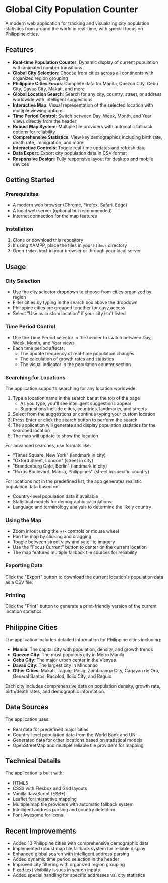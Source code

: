 # Global City Population Counter

A modern web application for tracking and visualizing city population statistics from around the world in real-time, with special focus on Philippine cities.

## Features

- **Real-time Population Counter**: Dynamic display of current population with animated number transitions
- **Global City Selection**: Choose from cities across all continents with organized region grouping
- **Philippine Cities Focus**: Complete data for Manila, Quezon City, Cebu City, Davao City, Makati, and more
- **Global Location Search**: Search for any city, country, street, or address worldwide with intelligent suggestions
- **Interactive Map**: Visual representation of the selected location with multiple viewing options
- **Time Period Control**: Switch between Day, Week, Month, and Year views directly from the header
- **Robust Map System**: Multiple tile providers with automatic fallback options for reliability
- **Comprehensive Statistics**: View key demographics including birth rate, death rate, immigration, and more
- **Interactive Controls**: Toggle real-time updates and refresh data
- **Data Export**: Export city population data in CSV format
- **Responsive Design**: Fully responsive layout for desktop and mobile devices

## Getting Started

### Prerequisites

- A modern web browser (Chrome, Firefox, Safari, Edge)
- A local web server (optional but recommended)
- Internet connection for the map features

### Installation

1. Clone or download this repository
2. If using XAMPP, place the files in your `htdocs` directory
3. Open `index.html` in your browser or through your local server

## Usage

### City Selection

- Use the city selector dropdown to choose from cities organized by region
- Filter cities by typing in the search box above the dropdown
- Philippine cities are grouped together for easy access
- Select "Use as custom location" if your city isn't listed

### Time Period Control

- Use the Time Period selector in the header to switch between Day, Week, Month, and Year views
- Each time period affects:
  - The update frequency of real-time population changes
  - The calculation of growth rates and statistics
  - The visual indicator in the population counter section

### Searching for Locations

The application supports searching for any location worldwide:

1. Type a location name in the search bar at the top of the page
   - As you type, you'll see intelligent suggestions appear
   - Suggestions include cities, countries, landmarks, and streets
2. Select from the suggestions or continue typing your custom location
3. Press Enter or click the search button to perform the search
4. The application will generate and display population statistics for the searched location
5. The map will update to show the location

For advanced searches, use formats like:
- "Times Square, New York" (landmark in city)
- "Oxford Street, London" (street in city) 
- "Brandenburg Gate, Berlin" (landmark in city)
- "Roxas Boulevard, Manila, Philippines" (street in specific country)

For locations not in the predefined list, the app generates realistic population data based on:
- Country-level population data if available
- Statistical models for demographic calculations
- Language and terminology analysis to determine the likely country

### Using the Map

- Zoom in/out using the +/- controls or mouse wheel
- Pan the map by clicking and dragging
- Toggle between street view and satellite imagery
- Use the "Focus Current" button to center on the current location
- The map features multiple fallback tile sources for reliability

### Exporting Data

Click the "Export" button to download the current location's population data as a CSV file.

### Printing

Click the "Print" button to generate a print-friendly version of the current location statistics.

## Philippine Cities

The application includes detailed information for Philippine cities including:

- **Manila**: The capital city with population, density, and growth trends
- **Quezon City**: The most populous city in Metro Manila
- **Cebu City**: The major urban center in the Visayas
- **Davao City**: The largest city in Mindanao
- **Other Cities**: Makati, Taguig, Pasig, Zamboanga City, Cagayan de Oro, General Santos, Bacolod, Iloilo City, and Baguio

Each city includes comprehensive data on population density, growth rate, birth/death rates, and demographic information.

## Data Sources

The application uses:
- Real data for predefined major cities
- Country-level population data from the World Bank and UN
- Generated data for other locations based on statistical models
- OpenStreetMap and multiple reliable tile providers for mapping

## Technical Details

The application is built with:
- HTML5
- CSS3 with Flexbox and Grid layouts
- Vanilla JavaScript (ES6+)
- Leaflet for interactive mapping
- Multiple map tile providers with automatic fallback system
- Intelligent address parsing and country detection
- Font Awesome for icons

## Recent Improvements

- Added 13 Philippine cities with comprehensive demographic data
- Implemented robust map tile fallback system for reliable display
- Enhanced global search with intelligent address parsing
- Added dynamic time period selection in the header
- Improved city filtering with organized region grouping
- Fixed text visibility issues in search inputs
- Added special handling for specific addresses vs. city statistics 